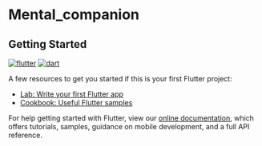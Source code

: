 # Mental_companion


## Getting Started

[![flutter](https://img.shields.io/badge/Flutter-02569B?style=for-the-badge&logo=flutter&logoColor=white)](https://github.com/Harshita248)
[![dart](https://img.shields.io/badge/Dart-0175C2?style=for-the-badge&logo=dart&logoColor=white)](https://github.com/Harshita248)

A few resources to get you started if this is your first Flutter project:

- [Lab: Write your first Flutter app](https://flutter.dev/docs/get-started/codelab)
- [Cookbook: Useful Flutter samples](https://flutter.dev/docs/cookbook)

For help getting started with Flutter, view our
[online documentation](https://flutter.dev/docs), which offers tutorials,
samples, guidance on mobile development, and a full API reference.
